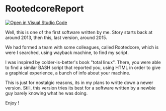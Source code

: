 # RootedcoreReport

[![Open in Visual Studio Code](https://img.shields.io/badge/Visual%20Studio%20Code-0078d7.svg?style=for-the-badge&logo=visual-studio-code&logoColor=white)](https://open.vscode.dev/rept0id/RootedcoreReport)

[](#)

Well, this is one of the first software written by me. Story starts back at around 2013, then this, last version, around 2015. 

We had formed a team with some colleagues, called Rootedcore, which is were I searched, using wayback machine, to find my script.

I was inspired by colder-is-better's book "total linux". There, you were able to find a similar BASH script that reported you, using HTML in order to give a graphical experience, a bunch of info about your machine.

This is just for nostalgic reasons, its in my plans to writte down a newer version. 
Still, this version tries its best for a software written by a newbie guy barely knowing what he was doing.

Enjoy !
